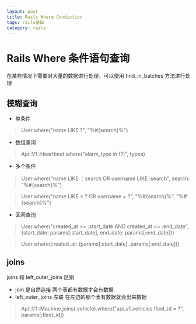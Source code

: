 ```yaml
---
layout: post
title: Rails Where Condiction
tags: rails基础
category: rails
---
```


# Rails Where 条件语句查询

在某些情况下需要对大量的数据进行处理，可以使用 find_in_batches 方法进行处理

## 模糊查询

- 单条件

>User.where("name LIKE ?", "%#{search}%")

- 数组查询

>Api::V1::Heartbeat.where("alarm_type in (?)", types)

- 多个条件

>User.where("name LIKE ：search OR username LIKE :search",  search: "%#{search}%")

>User.where("name LIKE = ? OR username = ?",  "%#{search}%",  "%#{search}%")

- 区间查询

>User.where("created_at >= :start_date AND created_at <= :end_date", {start_date: params[:start_date], end_date: params[:end_date]})

>User.where(created_at: (params[:start_date]..params[:end_date]))


## joins
joins  和 left_outer_joins 区别
* join 是自然连接
两个表都有数据才会有数据
* left_outer_joins 左联
在左边的那个表有数据就会出来数据

>Api::V1::Machine.joins(:vehicle).where("api_v1_vehicles.fleet_id = ?", params[:fleet_id])
